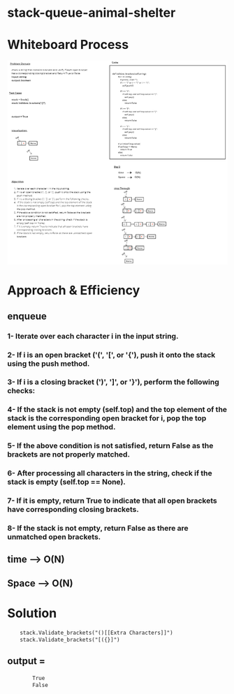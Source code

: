 # stack-queue-animal-shelter

# Whiteboard Process

![brackets](./Validate_brackets.png)


# Approach & Efficiency
## enqueue
### 1- Iterate over each character i in the input string.
### 2- If i is an open bracket ('(', '[', or '{'), push it onto the stack using the push method.
### 3- If i is a closing bracket (')', ']', or '}'), perform the following checks:
### 4- If the stack is not empty (self.top) and the top element of the stack is the corresponding open bracket for i, pop the top element using the pop method.
### 5- If the above condition is not satisfied, return False as the brackets are not properly matched.
### 6- After processing all characters in the string, check if the stack is empty (self.top == None).
### 7- If it is empty, return True to indicate that all open brackets have corresponding closing brackets.
### 8- If the stack is not empty, return False as there are unmatched open brackets.

## time --> O(N)
## Space --> O(N) 




# Solution

        stack.Validate_brackets("()[[Extra Characters]]")
        stack.Validate_brackets("[({}]")


## output = 
            True
            False
           